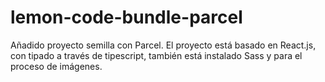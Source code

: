 # lemon-code-bundle-parcel

Añadido proyecto semilla con Parcel. 
El proyecto está basado en React.js, con tipado a través de tipescript, también está instalado Sass y para el proceso de imágenes. 
